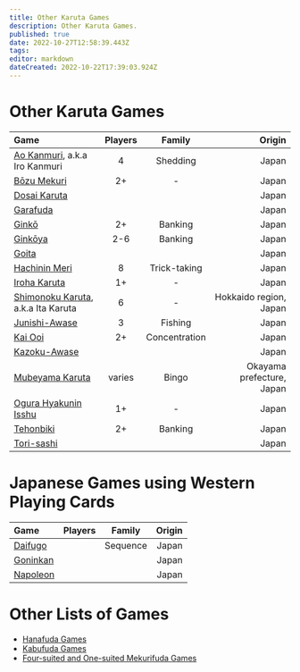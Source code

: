 ```yaml
---
title: Other Karuta Games
description: Other Karuta Games.
published: true
date: 2022-10-27T12:58:39.443Z
tags: 
editor: markdown
dateCreated: 2022-10-22T17:39:03.924Z
---
```


# Other Karuta Games
|Game|Players|Family|Origin|
|:---|:---:|:---:|---:|
|[Ao Kanmuri](https://fudawiki.org/en/uta-garuta/ogura-hyakunin-isshu#ao-kanmuri-%E9%9D%92%E5%86%A0-blue-crown), a.k.a Iro Kanmuri|4|Shedding|Japan|
|[Bōzu Mekuri](/en/uta-garuta/ogura-hyakunin-isshu#b%C5%8Dzu-mekuri-%E5%9D%8A%E4%B8%BB%E3%82%81%E3%81%8F%E3%82%8A-flip-the-baldies)|2+|-|Japan|
|[Dosai Karuta](/en/dosai-karuta)|||Japan|
|[Garafuda](/en/garafuda)|||Japan|
|[Ginkō](/en/uta-garuta/ogura-hyakunin-isshu#gink%C5%8D-%E9%8A%80%E8%A1%8C-bank)|2+|Banking|Japan|
|[Ginkōya](/en/uta-garuta/ogura-hyakunin-isshu#gink%C5%8Dya-%E9%8A%80%E8%A1%8C%E5%B1%8B-banker)|2-6|Banking|Japan|
|[Goita](/en/goita)|||Japan|
|[Hachinin Meri](/en/karuta/unsun/hachi-nin-meri)|8|Trick-taking|Japan|
|[Iroha Karuta](/en/iroha)|1+|-|Japan|
|[Shimonoku Karuta](/en/uta-garuta/ogura-hyakunin-isshu#shimonoku-karuta-%E4%B8%8B%E3%81%AE%E5%8F%A5%E3%81%8B%E3%82%8B%E3%81%9F), a.k.a Ita Karuta|6|-|Hokkaido region, Japan|
|[Junishi-Awase](/en/junishi-awase)|3|Fishing|Japan|
|[Kai Ooi](/en/kai-ooi)|2+|Concentration|Japan|
|[Kazoku-Awase](/en/kazoku-awase)|||Japan|
|[Mubeyama Karuta](/en/uta-garuta/ogura-hyakunin-isshu/mubeyama-karuta)|varies|Bingo|Okayama prefecture, Japan|
|[Ogura Hyakunin Isshu](/en/uta-garuta/ogura-hyakunin-isshu)|1+|-|Japan|
|[Tehonbiki](/en/tehonbiki)|2+|Banking|Japan|
|[Tori-sashi](/en/tori-sashi)|||Japan|

# Japanese Games using Western Playing Cards
|Game|Players|Family|Origin|
|:---|:---:|:---:|---:|
|[Daifugo](/en/trump/daifugo)||Sequence|Japan|
|[Goninkan](/en/trump/goninkan)|||Japan|
|[Napoleon](/en/trump/napoleon)|||Japan|

# Other Lists of Games
- [Hanafuda Games](/en/hanafuda/games)
- [Kabufuda Games](/en/kabufuda/games)
- [Four-suited and One-suited Mekurifuda Games](/en/mekurifuda/games)